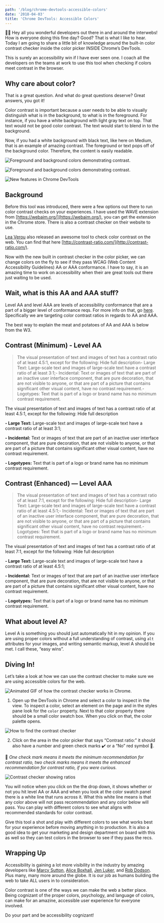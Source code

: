```yaml
---
path: '/blog/chrome-devtools-accessible-colors'
date: '2018-04-03'
title: 'Chrome DevTools: Accessible Colors'
---
```


👋🏻 Hey all you wonderful developers out there in and around the interwebs! How is everyone doing this fine day? Good? That is what I like to hear. Today I am going to share a little bit of knowledge around the built-in color contrast checker inside the color picker INSIDE Chrome’s DevTools.

This is surely an accessibility win if I have ever seen one. I coach all the developers on the teams at work to use this tool when checking if colors meet contrast in the browser.

## Why care about color?

That is a great question. And what do great questions deserve? Great answers, you got it!

Color contrast is important because a user needs to be able to visually distinguish what is in the background, to what is in the foreground. For instance, if you have a white background with light gray text on top. That text would not be good color contrast. The text would start to blend in to the background.

Now, if you had a white background with black text, like here on Medium, that is an example of amazing contrast. The foreground or text pops off of the background color. Therefore, the content is easily readable.

![Foreground and background colors demonstrating contrast.](https://miro.medium.com/max/800/1*7QeVYzkE1Dpm_fP3wwYztg.gif)

![Foreground and background colors demonstrating contrast.](https://miro.medium.com/max/800/1*CjpW-n8Qy2Po0ZWH4RwLJg.gif)

![New features in Chrome DevTools](https://miro.medium.com/max/2860/1*JKGEwbcKrbgJHfVxhiGg1w.png)

## Background

Before this tool was introduced, there were a few options out there to run color contrast checks on your experiences. I have used the WAVE extension from [https://webaim.org/](https://webaim.org/), you can get the extension in the Chrome store. There is also a contrast checker on their website to use.

[Lea Verou](https://medium.com/u/f641207306c2?source=post_page-----300ec462a63c----------------------) also released an awesome tool to check color contrast on the web. You can find that here [http://contrast-ratio.com/](http://contrast-ratio.com/).

Now with the new built in contrast checker in the color picker, we can change colors on the fly to see if they pass WCAG (Web Content Accessibility Guidelines) AA or AAA conformance. I have to say, it is an amazing time to work on accessibility when their are great tools out there just waiting to be used.

## Wait, what is this AA and AAA stuff?

Level AA and level AAA are levels of accessibility conformance that are a part of a bigger level of conformance reqs. For more info on that, go [here](https://www.w3.org/TR/UNDERSTANDING-WCAG20/conformance.html#uc-levels-head). Specifically we are targeting color contrast ratios in regards to AA and AAA.

The best way to explain the meat and potatoes of AA and AAA is below from the W3.

## Contrast (Minimum) - Level AA

> The visual presentation of text and images of text has a contrast ratio of at least 4.5:1, except for the following: Hide full description- Large Text: Large-scale text and images of large-scale text have a contrast ratio of at least 3:1;- Incidental: Text or images of text that are part of an inactive user interface component, that are pure decoration, that are not visible to anyone, or that are part of a picture that contains significant other visual content, have no contrast requirement.- Logotypes: Text that is part of a logo or brand name has no minimum contrast requirement.

The visual presentation of text and images of text has a contrast ratio of at least 4.5:1, except for the following: Hide full description

**- Large Text:** Large-scale text and images of large-scale text have a contrast ratio of at least 3:1;

**- Incidental:** Text or images of text that are part of an inactive user interface component, that are pure decoration, that are not visible to anyone, or that are part of a picture that contains significant other visual content, have no contrast requirement.

**- Logotypes:** Text that is part of a logo or brand name has no minimum contrast requirement.

## Contrast (Enhanced) — Level AAA

> The visual presentation of text and images of text has a contrast ratio of at least 7:1, except for the following: Hide full description- Large Text: Large-scale text and images of large-scale text have a contrast ratio of at least 4.5:1;- Incidental: Text or images of text that are part of an inactive user interface component, that are pure decoration, that are not visible to anyone, or that are part of a picture that contains significant other visual content, have no contrast requirement.- Logotypes: Text that is part of a logo or brand name has no minimum contrast requirement.

The visual presentation of text and images of text has a contrast ratio of at least 7:1, except for the following: Hide full description

**- Large Text:** Large-scale text and images of large-scale text have a contrast ratio of at least 4.5:1;

**- Incidental:** Text or images of text that are part of an inactive user interface component, that are pure decoration, that are not visible to anyone, or that are part of a picture that contains significant other visual content, have no contrast requirement.

**- Logotypes:** Text that is part of a logo or brand name has no minimum contrast requirement.

## What about level A?

Level A is something you should just automatically hit in my opinion. If you are using proper colors without a full understanding of contrast, using `alt` attributes for your images, and writing semantic markup, level A should be met. I call these, “easy wins”.

## Diving In!

Let’s take a look at how we can use the contrast checker to make sure we are using accessible colors for the web.

![Animated GIF of how the contrast checker works in Chrome.](https://miro.medium.com/max/2850/1*VfVc65X4OzMvHnRKzUC3Iw.gif)

1. Open up the DevTools in Chrome and select a color to inspect in the view. To inspect a color, select an element on the page and in the styles pane look for the `color` property. Next to that color property there should be a small color swatch box. When you click on that, the color palette opens.

![How to find the contrast checker](https://miro.medium.com/max/6208/1*0wp2Y5_PRFwPpFp0muiZ8A.png)

2. Click on the area in the color picker that says “Contrast ratio:” it should also have a number and green check marks ✔️ or a “No” red symbol 🚫.

🤔 _One check mark means it meets the minimum recommendation for contrast ratio, two check marks means it meets the enhanced recommendation for contrast ratio, if you were curious._

![Contrast checker showing ratios](https://miro.medium.com/max/6208/1*1TXUsNASmUGfktCcEYOxNg.png)

You will notice when you click on the the drop down, it shows whether or not you hit level AA or AAA and when you look at the color swatch panel there is a white line that runs across it. What this white line means is that any color above will not pass recommendation and any color below will pass. You can play with different colors to see what aligns with recommended standards for color contrast.

Give this tool a shot and play with different colors to see what works best for your experience before moving anything in to production. It is also a good idea to get your marketing and design department on board with this as well so they can test colors in the browser to see if they pass the recs.

## Wrapping Up

Accessibility is gaining a lot more visibility in the industry by amazing developers like [Marcy Sutton](https://medium.com/u/18a4cb7bfaf?source=post_page-----300ec462a63c----------------------), [Alice Boxhall](https://medium.com/u/d9ebbd42f5b9?source=post_page-----300ec462a63c----------------------), [Jen Luker](https://twitter.com/knitcodemonkey), and [Rob Dodson](https://medium.com/u/d712d6fb229b?source=post_page-----300ec462a63c----------------------). Plus many, many more around the globe. It is our job as humans building the web to take ALL users in to consideration.

Color contrast is one of the ways we can make the web a better place. Being cognizant of the proper colors, psychology, and language of colors, can make for an amazine, accessible user experience for everyone involved.

Do your part and be accessibility cognizant!
